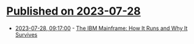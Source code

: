 # [Published on 2023-07-28](index.md)

* [2023-07-28, 09:17:00](https://soylentnews.org/article.pl?sid=23/07/27/028214&from=rss) - [The IBM Mainframe: How It Runs and Why It Survives](https://soylentnews.org/article.pl?sid=23/07/27/028214&from=rss)

